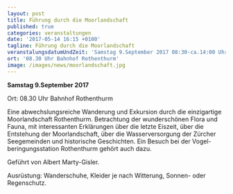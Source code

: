 ```yaml
---
layout: post
title: Führung durch die Moorlandschaft
published: true
categories: veranstaltungen
date: '2017-05-14 16:15 +0100'
tagline: Führung durch die Moorlandschaft
veranstalungsdatumUndZeit: 'Samstag 9.September 2017 08:30-ca.14:00 Uhr'
ort: '08.30 Uhr Bahnhof Rothenthurm'
image: /images/news/moorlandschaft.jpg
---
```

**Samstag 9.September 2017**

Ort:   08.30 Uhr Bahnhof Rothenthurm 

Eine abwechslungsreiche Wanderung und Exkursion durch die einzigartige Moorlandschaft Rothenthurm. 
Betrachtung der wunderschönen Flora und Fauna, mit interessanten Erklärungen über die letzte Eiszeit, über die Entstehung der Moorlandschaft, über die Wasserversorgung der Zürcher Seegemeinden und historische Geschichten. Ein Besuch bei der Vogel-beringungsstation Rothenthurm gehört auch dazu.

Geführt von Albert Marty-Gisler.

Ausrüstung: Wanderschuhe, Kleider je nach Witterung, Sonnen- oder Regenschutz.
